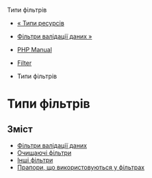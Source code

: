Типи фільтрів

-   [« Типи ресурсів](filter.resources.md)
    
-   [Фільтри валідації даних »](filter.filters.validate.md)
    
-   [PHP Manual](index.md)
    
-   [Filter](book.filter.md)
    
-   Типи фільтрів
    

# Типи фільтрів

## Зміст

-   [Фільтри валідації даних](filter.filters.validate.md)
-   [Очищаючі фільтри](filter.filters.sanitize.md)
-   [Інші фільтри](filter.filters.misc.md)
-   [Прапори, що використовуються у фільтрах](filter.filters.flags.md)